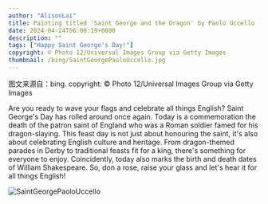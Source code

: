 ```yaml
---
author: "AlisonLai"
title: Painting titled 'Saint George and the Dragon' by Paolo Uccello (© Photo 12/Universal Images Group via Getty Images)
date: 2024-04-24T06:00:19+0800
description: ""
tags: ["Happy Saint George's Day!"]
copyright: © Photo 12/Universal Images Group via Getty Images
thumbnail: /bing/SaintGeorgePaoloUccello.jpg
---
```

图文来源自：bing.  copyright: © Photo 12/Universal Images Group via Getty Images

Are you ready to wave your flags and celebrate all things English? Saint George's Day has rolled around once again. Today is a commemoration the death of the patron saint of England who was a Roman soldier famed for his dragon-slaying. This feast day is not just about honouring the saint, it's also about celebrating English culture and heritage. From dragon-themed parades in Derby to traditional feasts fit for a king, there's something for everyone to enjoy. Coincidently, today also marks the birth and death dates of William Shakespeare. So, don a rose, raise your glass and let's hear it for all things English!

![SaintGeorgePaoloUccello](/bing/SaintGeorgePaoloUccello.jpg)